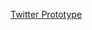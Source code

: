 [Twitter Prototype]([http://localhost:3000](https://strings-fgvqrx0ma-thanawatholas-projects.vercel.app))
